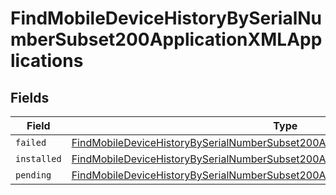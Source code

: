 # FindMobileDeviceHistoryBySerialNumberSubset200ApplicationXMLApplications


## Fields

| Field                                                                                                                                                                                               | Type                                                                                                                                                                                                | Required                                                                                                                                                                                            | Description                                                                                                                                                                                         |
| --------------------------------------------------------------------------------------------------------------------------------------------------------------------------------------------------- | --------------------------------------------------------------------------------------------------------------------------------------------------------------------------------------------------- | --------------------------------------------------------------------------------------------------------------------------------------------------------------------------------------------------- | --------------------------------------------------------------------------------------------------------------------------------------------------------------------------------------------------- |
| `failed`                                                                                                                                                                                            | [FindMobileDeviceHistoryBySerialNumberSubset200ApplicationXMLApplicationsFailed](../../models/operations/findmobiledevicehistorybyserialnumbersubset200applicationxmlapplicationsfailed.md)[]       | :heavy_minus_sign:                                                                                                                                                                                  | N/A                                                                                                                                                                                                 |
| `installed`                                                                                                                                                                                         | [FindMobileDeviceHistoryBySerialNumberSubset200ApplicationXMLApplicationsInstalled](../../models/operations/findmobiledevicehistorybyserialnumbersubset200applicationxmlapplicationsinstalled.md)[] | :heavy_minus_sign:                                                                                                                                                                                  | N/A                                                                                                                                                                                                 |
| `pending`                                                                                                                                                                                           | [FindMobileDeviceHistoryBySerialNumberSubset200ApplicationXMLApplicationsPending](../../models/operations/findmobiledevicehistorybyserialnumbersubset200applicationxmlapplicationspending.md)[]     | :heavy_minus_sign:                                                                                                                                                                                  | N/A                                                                                                                                                                                                 |